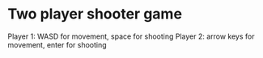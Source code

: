 # Two player shooter game
Player 1: WASD for movement, space for shooting
Player 2: arrow keys for movement, enter for shooting
